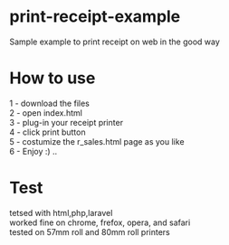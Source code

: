 # print-receipt-example
Sample example to print receipt on web in the good way

# How to use
1 - download the files <br />
2 - open index.html <br />
3 - plug-in your receipt printer <br />
4 - click print button <br />
5 - costumize the r_sales.html page as you like<br />
6 - Enjoy :) ..<br />

# Test
tetsed with html,php,laravel <br />
worked fine on chrome, frefox, opera, and safari <br />
tested on 57mm roll and 80mm roll printers <br />
